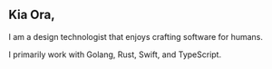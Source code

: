 ## Kia Ora,

I am a design technologist that enjoys crafting software for humans.

I primarily work with Golang, Rust, Swift, and TypeScript.
